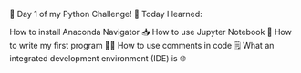 🚀 Day 1 of my Python Challenge! 🐍
Today I learned:

How to install Anaconda Navigator 📥
How to use Jupyter Notebook 📝
How to write my first program 👩‍💻
How to use comments in code 🗒️
What an integrated development environment (IDE) is 🌐
